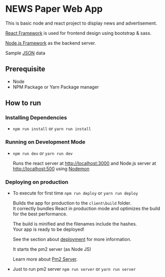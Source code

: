 # NEWS Paper Web App

This is basic node and react project to display news and advertisement.


[React Framework](https://reactjs.org/) is used for frontend design using bootstrap & sass. 

[Node.js Framework](https://nodejs.org/en/)  as the backend server.

Sample [JSON](https://gist.github.com/kieranjones/44d71c01636b004c1b8d5857f7bc0e24) data


## Prerequisite
 - Node 
 - NPM Package or Yarn Package manager

## How to run 

### Installing Dependencies 
- `npm run install` or  `yarn run install`



### Running on Development Mode
- `npm run dev` or `yarn run dev`
    
    Runs the react server at [http://localhost:3000](http://localhost:3000) and Node.js server at [http://localhost:500](http://localhost:5000) using [Nodemon](https://www.npmjs.com/package/nodemon) 

### Deploying on production
- To execute for first time `npm run deploy` or `yarn run deploy`

    Builds the app for production to the `client\build` folder.<br />
    It correctly bundles React in production mode and optimizes the build for the best performance.

    The build is minified and the filenames include the hashes.<br />
    Your app is ready to be deployed!

    See the section about [deployment](https://facebook.github.io/create-react-app/docs/deployment) for more information.

    It starts the pm2 server (as Node JS)

    Learn more about [Pm2 Server](https://pm2.keymetrics.io/).


- Just to run pm2 server `npm run server` or `yarn run server`

